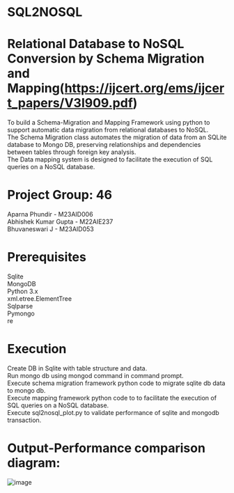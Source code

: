 # SQL2NOSQL<br>
# Relational Database to NoSQL Conversion by Schema Migration and Mapping(https://ijcert.org/ems/ijcert_papers/V3I909.pdf) <br>
To build a Schema-Migration and Mapping Framework using python to support automatic data migration from relational databases to NoSQL.<br>
The Schema Migration class automates the migration of data from an SQLite database to Mongo DB, preserving relationships and dependencies between tables through foreign key analysis.<br>
The Data mapping system is designed to facilitate the execution of SQL queries on a NoSQL database.<br>

# Project Group: 46
Aparna Phundir         - M23AID006<br>
Abhishek Kumar Gupta   - M22AIE237<br>
Bhuvaneswari J         - M23AID053<br>

# Prerequisites
Sqlite <br>
MongoDB <br>
Python 3.x <br>
xml.etree.ElementTree <br>
Sqlparse <br>
Pymongo <br>
re <br>

# Execution
Create DB in Sqlite with table structure and data.<br>
Run mongo db using mongod command in command prompt.<br>
Execute schema migration framework python code to migrate sqlite db data to mongo db.<br>
Execute mapping framework python code to to facilitate the execution of SQL queries on a NoSQL database. <br>
Execute sql2nosql_plot.py to validate performance of sqlite and mongodb transaction.<br>

# Output-Performance comparison diagram:
![image](https://github.com/user-attachments/assets/7b0ae63d-3aca-428b-b71e-2d980f768fa9)









